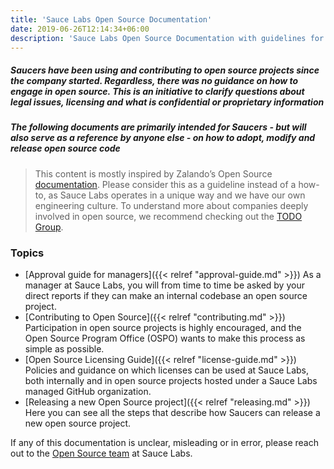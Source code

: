 ```yaml
---
title: 'Sauce Labs Open Source Documentation'
date: 2019-06-26T12:14:34+06:00
description: 'Sauce Labs Open Source Documentation with guidelines for Open Source best practices and policies.'
---
```


##### Saucers have been using and contributing to open source projects since the company started. Regardless, there was no guidance on how to engage in open source. This is an initiative to clarify questions about legal issues, licensing and what is confidential or proprietary information

##### The following documents are primarily intended for Saucers - but will also serve as a reference by anyone else - on how to adopt, modify and release open source code

> This content is mostly inspired by Zalando’s Open Source [documentation](https://opensource.zalando.com/docs). Please consider this as a guideline instead of a how-to, as Sauce Labs operates in a unique way and we have our own engineering culture. To understand more about companies deeply involved in open source, we recommend checking out the [TODO Group](https://todogroup.org/).

### Topics

-   [Approval guide for managers]({{< relref "approval-guide.md" >}}) As a manager at Sauce Labs, you will from time to time be asked by your direct reports if they can make an internal codebase an open source project.
-   [Contributing to Open Source]({{< relref "contributing.md" >}}) Participation in open source projects is highly encouraged, and the Open Source Program Office (OSPO) wants to make this process as simple as possible.
-   [Open Source Licensing Guide]({{< relref "license-guide.md" >}}) Policies and guidance on which licenses can be used at Sauce Labs, both internally and in open source projects hosted under a Sauce Labs managed GitHub organization.
-   [Releasing a new Open Source project]({{< relref "releasing.md" >}}) Here you can see all the steps that describe how Saucers can release a new open source project.

If any of this documentation is unclear, misleading or in error, please reach out to the [Open Source team](mailto:opensource@saucelabs.com) at Sauce Labs.
